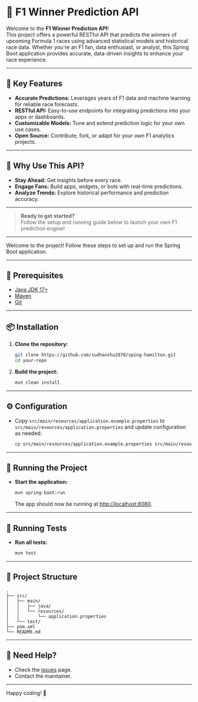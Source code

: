 # 🏁 F1 Winner Prediction API

Welcome to the **F1 Winner Prediction API**!  
This project offers a powerful RESTful API that predicts the winners of upcoming Formula 1 races using advanced statistical models and historical race data. Whether you're an F1 fan, data enthusiast, or analyst, this Spring Boot application provides accurate, data-driven insights to enhance your race experience.

---

## 🎯 Key Features

- **Accurate Predictions:** Leverages years of F1 data and machine learning for reliable race forecasts.
- **RESTful API:** Easy-to-use endpoints for integrating predictions into your apps or dashboards.
- **Customizable Models:** Tune and extend prediction logic for your own use cases.
- **Open Source:** Contribute, fork, or adapt for your own F1 analytics projects.

---

## 🌟 Why Use This API?

- **Stay Ahead:** Get insights before every race.
- **Engage Fans:** Build apps, widgets, or bots with real-time predictions.
- **Analyze Trends:** Explore historical performance and prediction accuracy.

---

> **Ready to get started?**  
> Follow the setup and running guide below to launch your own F1 prediction engine!

---

Welcome to the project! Follow these steps to set up and run the Spring Boot application.

---

## 🚀 Prerequisites

- [Java JDK 17+](https://adoptopenjdk.net/)
- [Maven](https://maven.apache.org/)
- [Git](https://git-scm.com/)

---

## 📦 Installation

1. **Clone the repository:**
    ```bash
    git clone https://github.com/sudhanshu2070/sping-hamilton.git
    cd your-repo
    ```

2. **Build the project:**
    ```bash
    mvn clean install
    ```

---

## ⚙️ Configuration

- Copy `src/main/resources/application.example.properties` to `src/main/resources/application.properties` and update configuration as needed:
    ```bash
    cp src/main/resources/application.example.properties src/main/resources/application.properties
    ```

---

## 🏃 Running the Project

- **Start the application:**
    ```bash
    mvn spring-boot:run
    ```
    The app should now be running at [http://localhost:8080](http://localhost:8080).

---

## 🧪 Running Tests

- **Run all tests:**
    ```bash
    mvn test
    ```

---

## 📁 Project Structure

```plaintext
.
├── src/
│   ├── main/
│   │   ├── java/
│   │   └── resources/
│   │       └── application.properties
│   └── test/
├── pom.xml
└── README.md
```

---

## 🙋 Need Help?

- Check the [issues](https://github.com/sudhanshu2070/) page.
- Contact the maintainer.

---

Happy coding! 🎉